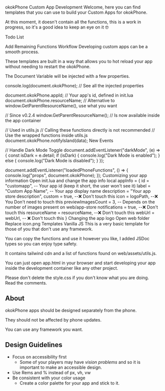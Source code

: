 okokPhone Custom App Development
Welcome, here you can find templates that you can use to build your Custom Apps for okokPhone.

At this moment, it doesn't contain all the functions, this is a work in progress, so it's a good idea to keep an eye on it 🤓

Todo List

 Add Remaining Functions
Workflow
Developing custom apps can be a smooth process.

These templates are built in a way that allows you to hot reload your app without needing to restart the okokPhone.

The Document Variable will be injected with a few properties.

console.log(document.okokPhone); // See all the injected properties

document.okokPhone.appId; // Your app's id, defined in init.lua
document.okokPhone.resourceName; // Alternative to window.GetParentResourceName(), use what you want

// Since v0.2.4
window.GetParentResourceName(); // Is now available inside the app container

// Used in utils.js
// Calling these functions directly is not recommended
// Use the wrapped functions inside utils.js
document.okokPhone.notifyIsland(data);
New Events

// Handle Dark Mode Toggle
document.addEventListener("darkMode", (e) => {
  const isDark = e.detail;
  if (isDark) {
    console.log("Dark Mode is enabled");
  } else {
    console.log("Dark Mode is disabled");
  }
});

document.addEventListener("loadedPhoneFunctions", () => {
  console.log("props", document.okokPhone);
});
Customizing your app information
Open init.lua and change the app info
local appInfo      = {
      id = "customapp", -- Your app id (keep it short, the user won't see it)
      label = "Custom App Name", -- Your app display name
      description = "Your app store description",
      custom = true, --❌ Don't touch this
      icon = logoPath, --❌ You Don't need to touch this
      previewImagesCount = 3, -- Depends on the number of images present on web/app-store
      notifications = true, --❌ Don't touch this
      resourceName = resourceName, --❌ Don't touch this
      webUrl = webUrl, -- ❌ Don't touch this
}
Changing the app logo
Open web folder
Replace icon.png
Templates
Vanilla JS
This is a very basic template for those of you that don't use any framework.

You can copy the functions and use it however you like, I added JSDoc types so you can enjoy type safety.

It contains tailwind cdn and a list of functions found on web/assets/utils.js.

You can just open app.html in your browser and start developing your app inside the development container like any other project.

Please don't delete the style.css if you don't know what you are doing. Read the comments.

## About

okokPhone apps should be designed  separately from the phone.

They should not be affected by phone updates.

You can use any framework you want.

## Design Guidelines

- Focus on accessibility first
    - Some of your players may have *vision problems* and so it is important to make an accessible design.
- Use Rems and % instead of px, vh, vw
- Be consistent with your color usage
    - Create a color palette for your app and stick to it.